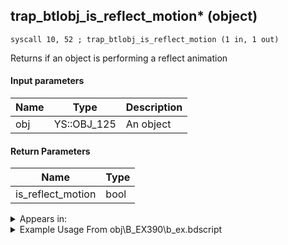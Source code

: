 ## trap_btlobj_is_reflect_motion* (object)

`syscall 10, 52 ; trap_btlobj_is_reflect_motion (1 in, 1 out)`

Returns if an object is performing a reflect animation

#### Input parameters
| Name | Type | Description
|------|------|------------
| obj   | YS::OBJ_125   | An object


#### Return Parameters
| Name | Type
|------|-----
| is_reflect_motion   | bool   


<details>
	<summary>Appears in:</summary>
| filename | Entity (obj)
|----------|-------------
| obj\B_EX390\b_ex.bdscript       | ((B) Hooded Roxas)          
| obj\N_CM020_BTL\n_cm.bdscript       | ((N) Lexaeus (BTL) (CM))          

</details>

<details>
	<summary>Example Usage From obj\B_EX390\b_ex.bdscript</summary>
```
L1635:
 pushFromFSp 0
 fetchValue 4
 syscall 1, 94 ; trap_sysobj_is_exist (1 in, 1 out)
 jz L1752
 pushFromFSp 0
 syscall 10, 52 ; trap_btlobj_is_reflect_motion (1 in, 1 out)
 dup 
 jz L1658
 pushFromFSp 0
 pushImm 1
 syscall 1, 150 ; trap_obj_motion_check_range (2 in, 1 out)
 eqzv
```
</details>

